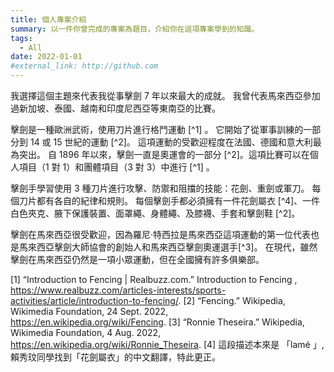 ```yaml
---
title: 個人專案介紹
summary: 以一件你曾完成的專案為題目，介紹你在這項專案學到的知識。
tags:
  - All
date: 2022-01-01
#external_link: http://github.com
---
```


我選擇這個主題來代表我從事擊劍 7 年以來最大的成就。 我曾代表馬來西亞參加過新加坡、泰國、越南和印度尼西亞等東南亞的比賽。

擊劍是一種歐洲武術，使用刀片進行格鬥運動 [^1] 。 它開始了從軍事訓練的一部分到 14 或 15 世紀的運動 [^2]。 這項運動的受歡迎程度在法國、德國和意大利最為突出。 自 1896 年以來，擊劍一直是奧運會的一部分 [^2]。這項比賽可以在個人項目（1 對 1）和團體項目（3 對 3）中進行 [^1] 。


擊劍手學習使用 3 種刀片進行攻擊、防禦和阻擋的技能：花劍、重劍或軍刀。 每個刀片都有各自的紀律和規則。 每個擊劍手都必須擁有一件花劍屬衣 [^4]、一件白色夾克、腋下保護裝置、面罩繩、身體繩、及膝襪、手套和擊劍鞋 [^2]。


擊劍在馬來西亞很受歡迎，因為羅尼·特西拉是馬來西亞這項運動的第一位代表也是馬來西亞擊劍大師協會的創始人和馬來西亞擊劍奧運選手[^3]。 在現代，雖然擊劍在馬來西亞仍然是一項小眾運動，但在全國擁有許多俱樂部。

[1]  “Introduction to Fencing | Realbuzz.com.” Introduction to Fencing , https://www.realbuzz.com/articles-interests/sports-activities/article/introduction-to-fencing/. 
[2] “Fencing.” Wikipedia, Wikimedia Foundation, 24 Sept. 2022, https://en.wikipedia.org/wiki/Fencing. 
[3] “Ronnie Theseira.” Wikipedia, Wikimedia Foundation, 4 Aug. 2022, https://en.wikipedia.org/wiki/Ronnie_Theseira. 
[4] 這段描述本來是 「lamé 」, 賴秀玟同學找到「花劍屬衣」的中文翻譯，特此更正。
